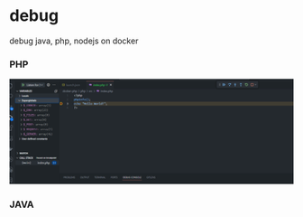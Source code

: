 # debug
debug java, php, nodejs on docker

### PHP

![](image/Screenshot%202023-11-23%20103005.png)

### JAVA
